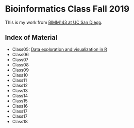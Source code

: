 # Bioinformatics Class Fall 2019

This is my work from [BIMM143 at UC San Diego](https://bioboot.github.io/bimm143_F19/).

## Index of Material
- Class05: [Data exploration and visualization in R](https://github.com/shamdard/bimm143/blob/master/class05/class05.md)
- Class06
- Class07
- Class08
- Class09
- Class10
- Class11
- Class12
- Class13
- Class14
- Class15
- Class16
- Class17
- Class17
- Class18
